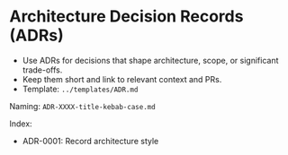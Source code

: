 # Architecture Decision Records (ADRs)

- Use ADRs for decisions that shape architecture, scope, or significant trade-offs.
- Keep them short and link to relevant context and PRs.
- Template: `../templates/ADR.md`

Naming: `ADR-XXXX-title-kebab-case.md`

Index:

- ADR-0001: Record architecture style
